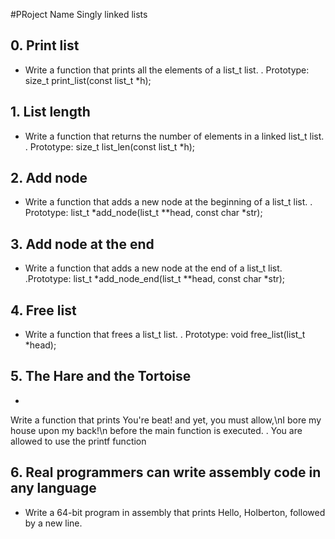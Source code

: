 #PRoject Name
Singly linked lists

## 0. Print list
* Write a function that prints all the elements of a list_t list.
. Prototype: size_t print_list(const list_t *h);

## 1. List length
* Write a function that returns the number of elements in a linked list_t list.
. Prototype: size_t list_len(const list_t *h);

## 2. Add node
* Write a function that adds a new node at the beginning of a list_t list.
. Prototype: list_t *add_node(list_t **head, const char *str);

## 3. Add node at the end
* Write a function that adds a new node at the end of a list_t list.
.Prototype: list_t *add_node_end(list_t **head, const char *str);

## 4. Free list
* Write a function that frees a list_t list.
. Prototype: void free_list(list_t *head);

## 5. The Hare and the Tortoise
*
Write a function that prints You're beat! and yet, you must allow,\nI bore my house upon my back!\n before the main function is executed.
. You are allowed to use the printf function

## 6. Real programmers can write assembly code in any language
* Write a 64-bit program in assembly that prints Hello, Holberton, followed by a new line.
